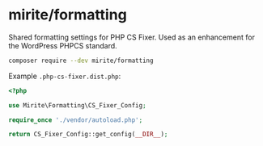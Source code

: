 # mirite/formatting

Shared formatting settings for PHP CS Fixer.
Used as an enhancement for the WordPress PHPCS standard.

```bash
composer require --dev mirite/formatting
```

Example `.php-cs-fixer.dist.php`:

```php
<?php

use Mirite\Formatting\CS_Fixer_Config;

require_once './vendor/autoload.php';

return CS_Fixer_Config::get_config(__DIR__);

```
